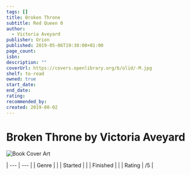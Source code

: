 ```yaml
---
tags: []
title: Broken Throne
subtitle: Red Queen 0
author:
  - Victoria Aveyard
publisher: Orion
published: 2019-05-06T19:30:00+01:00
page_count: 
isbn: 
description: ""
coverUrl: https://covers.openlibrary.org/b/olid/-M.jpg
shelf: to-read
owned: true
start_date: 
end_date: 
rating: 
recommended_by: 
created: 2019-08-02
---
```


# Broken Throne by Victoria Aveyard

![Book Cover Art](https://covers.openlibrary.org/b/olid/-M.jpg)


| --- | --- |
| Genre |  |
| Started |  |
| Finished |  |
| Rating | /5 |

